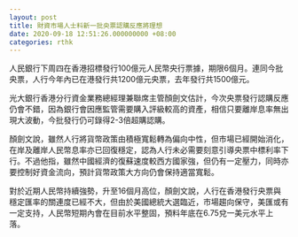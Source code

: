 ```yaml
---
layout: post
title: 財資市場人士料新一批央票認購反應將理想
date: 2020-09-18 12:51:26.000000000 +08:00
categories: rthk
---
```


人民銀行下周四在香港招標發行100億元人民幣央行票據，期限6個月。連同今批央票，人行今年內已在港發行共1200億元央票，去年發行共1500億元。

光大銀行香港分行資金業務總經理兼聯席主管顏劍文估計，今次央票發行認購反應仍會不錯，因為銀行會因應監管需要購入評級較高的資產，相信只要離岸息率無出現大波動，今批發行仍可錄得2-3倍超購認購。

顏劍文說，雖然人行將貨幣政策由積極寬鬆轉為偏向中性，但市場已經開始消化，在岸及離岸人民幣息率亦已回復穩定，認為人行未必需要刻意引導央票中標利率下行。不過他指，雖然中國經濟的復蘇速度較西方國家強，但仍有一定壓力，同時亦要控制好資金流向，預計貨幣政策大方向仍會保持適當寬鬆。

對於近期人民幣持續強勢，升至16個月高位，顏劍文說，人行在香港發行央票與穩定匯率的關連度已經不大，但由於美國總統大選臨近，市場趨向保守，美匯或有一定支持，人民幣短期內會在目前水平整固，預料年底在6.75兌一美元水平上落。
